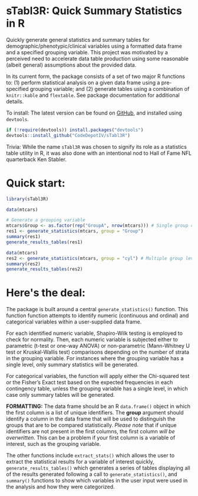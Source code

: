 # sTabl3R: Quick Summary Statistics in R
Quickly generate general statistics and summary tables for demographic/phenotypic/clinical variables using a formatted data frame and a specified grouping variable. This project was motivated by a perceived need to accelerate data table production using some reasonable (albeit general) assumptions about the provided data.    

In its current form, the package consists of a set of two major R functions to: (1) perform statistical analysis on a given data frame using a pre-specified grouping variable; and (2) generate tables using a combination of ``knitr::kable`` and ``flextable``. See package documentation for additional details.

To install:
The latest version can be found on [GitHub](https://github.com/CodeDepotIV/sTabl3R), and installed using `devtools`.

``` r
if (!require(devtools)) install.packages("devtools")
devtools::install_github("CodeDepotIV/sTabl3R")
```

Trivia: While the name ``sTabl3R`` was chosen to signify its role as a statistics table utility in R, it was also done with an intentional nod to Hall of Fame NFL quarterback Ken Stabler.

# Quick start:
``` r
library(sTabl3R)

data(mtcars)

# Generate a grouping variable
mtcars$Group <- as.factor(rep("GroupA", nrow(mtcars))) # Single group case
res1 <- generate_statistics(mtcars, group = "Group")
summary(res1)
generate_results_tables(res1)

data(mtcars)
res2 <- generate_statistics(mtcars, group = "cyl") # Multiple group levels
summary(res2)
generate_results_tables(res2)
```

# Here's the deal:

The package is built around a central ``generate_statistics()`` function. This function function attempts to identify numeric (continuous and ordinal) and categorical variables within a user-supplied data frame.

For each identified numeric variable, Shapiro-Wilk testing is employed to check for normality. Then, each numeric variable is subjected either to parametric (t-test or one-way ANOVA) or non-parametric (Mann-Whitney U test or Kruskal-Wallis test) comparisons depending on the number of strata in the grouping variable. For instances where the grouping variable has a single level, only summary statistics will be generated.

For categorical variables, the function will apply either the Chi-squared test or the Fisher’s Exact test based on the expected frequencies in each contingency table, unless the grouping variable has a single level, in which case only summary tables will be generated.

**FORMATTING:** The data frame should be an R ``data.frame()`` object in which the first column is a list of unique identifiers. The **group** argument should identify a column in the data frame that will be used to distinguish the groups that are to be compared statistically. *Please note* that if unique identifiers are not present in the first columns, the first column *will be overwritten*. This can be a problem if your first column is a variable of interest, such as the grouping variable.

The other functions include ``extract_stats()`` which allows the user to extract the statistical results for a variable of interest quickly, ``generate_results_tables()`` which generates a series of tables displaying all of the results generated following a call to ``generate_statistics()``, and ``summary()`` functions to show which variables in the user input were used in the analysis and how they were categorized.
